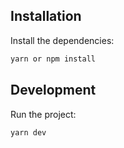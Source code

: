 ## Installation

Install the dependencies:

```sh
yarn or npm install
```

## Development

Run the project:

```sh
yarn dev
```
